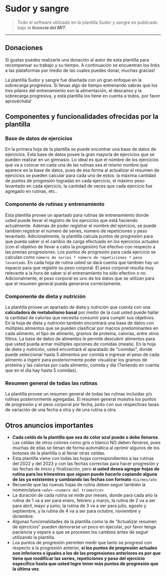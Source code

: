 # Sudor y sangre
> Todo el software utilizado en la plantilla Sudor y sangre es publicado bajo la ***licencia del MIT***.
---
## Donaciones
Si gustas puedes realizarle una donación al autor de esta plantilla para recompensar su trabajo y su tiempo. A continuación se encuentran los links a las plataformas por medio de las cuales puedes donar, muchas gracias! 

La plantilla Sudor y sangre fue diseñada con un gran enfoque en la sobrecarga progresiva. Si llevas algo de tiempo entrenando sabrás que los tres pilares del entrenamiento son la alimentación, el descanso y la sobrecarga progresiva, y está plantilla los tiene en cuenta a todos, por favor aprovéchala!
## Componentes y funcionalidades ofrecidas por la plantilla
### Base de datos de ejercicios
En la primera hoja de la plantilla se puede encontrar una base de datos de ejercicios. Esta base de datos posee la gran mayoría de ejercicios que se pueden realizar en un gimnasio. Lo ideal es que el nombre de los ejercicios que va a colocar en cada una de las rutinas sea el mismo nombre que aparece en la base de datos, pues de esa forma al actualizar el resumen de ejercicios se pueden calcular para cada uno de estos: la máxima cantidad de puntos de progresión logradas en cada ejercicio, el máximo peso levantado en cada ejercicio, la cantidad de veces que cada ejercicio fue agregado en rutinas, etc..
### Componente de rutinas y entrenamiento
Esta plantilla provee un apartado para rutinas de entrenamiento donde usted puede llevar el registro de los ejercicios que está haciendo actualmente. Además de poder registrar el nombre del ejercicio, se puede también registrar el número de series, número de repeticiones y peso levantado. Adicionalmente, la plantilla calcula puntos de progresión para que pueda saber si el cambio de carga efectuado en los ejercicios actuales (con el objetivo de llevar a cabo la progesión) fue efectivo con respecto a las previas progresiones. Los puntos de progresión para cada ejercicio se calculan como `número de series * número de repeticiones * peso levantado`. En cada hoja de rutina usted se dará cuenta que también hay un espacio para que registre su peso corporal. El peso corporal resulta muy relevante a la hora de saber si el entrenamiento ha sido efectivo o no. Adicionalmente, el peso corporal es uno de los datos que se utilizan para que el resumen general pueda generarse correctamente.
### Componente de dieta y nutrición
La plantilla provee un apartado de dieta y nutrición que cuenta con una **calculadora de metabolísmo basal** por medio de la cual usted puede hallar la cantidad de calorías que necesita consumir para cumplir sus objetivos. En la hoja de dieta y nutrición también encontrará una base de datos con múltiples alimentos que se pueden clasificar por macros predominantes en cada alimento, el tipo de alimento, gramos de proteína, calorías, entre otros filtros. La base de datos de alimentos le permite descubrir alimentos para que usted pueda armar múltiples opciones de comidas (meals). En la hoja de dieta y nutrición, usted encontrará el aparatado de "comidas", donde puede seleccionar hasta 5 alimentos por comida e ingresar el peso de cada alimento a ingerir para posteriormente poder visualizar los gramos de proteína y las calorías por cada alimento, comida y día (Teniendo en cuenta que en el día hay hasta 5 comidas). 
### Resumen general de todas las rutinas
La plantilla provee un resumen general de todas las rutinas incluidas y/o rutinas posteriormente agregadas. El resumen general muestra los puntos de progresión y el peso corporal por fecha, junto con sus respectivas tasas de variación de una fecha a otra y de una rutina a otra.
## Otros anuncios importantes
* **Cada celda de la plantilla que sea de color azul puede o debe llenarse**. Las celdas de otros colores como gris o blanco NO deben llenarse, pues muchas de ellas se llenan de forma automática al oprimir algunos de los botones de la plantilla o al llenar otras celdas.
* Esta plantilla viene con todas las hojas correspondientes a las rutinas del 2022 y del 2023 y con las fechas correctas para hacer progresión y las fechas de inicio y finalización, pero **si usted desea agregar hojas de rutina para los trimestres que siguen puede hacerlo copiando alguna de las ya existentes y cambiando las fechas con formato** `día/mes/año`
* Recuerde que las nuevas hojas de rutina deben seguir también la nomenclatura `<año>-<numero del trimestre>`
* La duración de cada rutina se mide por meses, donde para cada año la rutina de 1 va a ser para enero, febrero y marzo, la rutina de 2 va a ser para abril, mayo y junio, la rutina de 3 va a ser para julio, agosto y septiembre, y la rutina de 4 va a ser para octubre, noviembre y diciembre.
* Algunas funcionalidades de la plantilla como la de "Actualizar resumen de ejercicios" pueden demorarse un poco en ejecutar, por favor tenga paciencia y espere a que se procesen los cambios antes de seguir utilizando la plantilla.
* Los puntos de progresión permiten medir que tanto se progresó con respecto a la progresión anterior, **si los puntos de progresión actuales son inferiores o iguales a los de las progresiones anteriores es por que tiene que modificar las series, repeticiones y peso del ejercicio específico hasta que usted logre tener más puntos de progresión que la última vez**.
